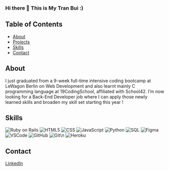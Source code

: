 ### Hi there 👋 This is My Tran Bui :)

## Table of Contents

- [About](#about)
- [Projects](#projects)
- [Skills](#skills)
- [Contact](#contact)

## About

I just graduated from a 9-week full-time intensive coding bootcamp at LeWagon Berlin on Web Development and also learnt mainly C programming language at 19CodingSchool, affiliated with School42. I’m now looking for a Back-End Developer job where I can apply those newly learned skills and broaden my skill set starting this year !

<!-- ## Projects -->

<!-- - [Project 1](link-to-project-1) - A web application for managing tasks -->
<!-- - [Project 2](link-to-project-2) - An e-commerce website for selling clothes -->
<!-- - [Project 3](link-to-project-3) - A marketing page for a new product -->

<!-- You can find more details about these projects and John's other work on his [website](https://johndoe.com). -->

## Skills

![Ruby on Rails](https://img.shields.io/badge/-Ruby%20on%20Rails-red?logo=ruby-on-rails&logoColor=white)
![HTML5](https://img.shields.io/badge/-HTML5-E34F26?logo=html5&logoColor=white)
![CSS](https://img.shields.io/badge/-CSS-1572B6?logo=css3&logoColor=white)
![JavaScript](https://img.shields.io/badge/-JavaScript-yellow?logo=javascript&logoColor=white)
![Python](https://img.shields.io/badge/-Python-3776AB?logo=python&logoColor=white)
![SQL](https://img.shields.io/badge/-SQL-4479A1?logo=mysql&logoColor=white)
![Figma](https://img.shields.io/badge/-Figma-F24E1E?logo=figma&logoColor=white)
![VSCode](https://img.shields.io/badge/-VSCode-007ACC?logo=visual-studio-code&logoColor=white)
![GitHub](https://img.shields.io/badge/-GitHub-181717?logo=github&logoColor=white)
![Git](https://img.shields.io/badge/-Git-F05032?logo=git&logoColor=white)\n
![Heroku](https://img.shields.io/badge/-Heroku-430098?logo=heroku&logoColor=white)

<!-- You can find more information about John's skills and projects on his [website](https://johndoe.com). -->

## Contact

[LinkedIn](www.linkedin.com/in/my-tran-bui)
<!--
**mytranbui/mytranbui** is a ✨ _special_ ✨ repository because its `README.md` (this file) appears on your GitHub profile.

Here are some ideas to get you started:

- 🔭 I’m currently working on ...
- 🌱 I’m currently learning ...
- 👯 I’m looking to collaborate on ...
- 🤔 I’m looking for help with ...
- 💬 Ask me about ...
- 📫 How to reach me: ...
- 😄 Pronouns: ...
- ⚡ Fun fact: ...
-->
